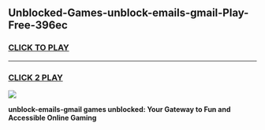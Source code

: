
## Unblocked-Games-unblock-emails-gmail-Play-Free-396ec
<h3>
<a href="https://premium76.site?title=unblock-emails-gmail&ref=18A1">CLICK TO PLAY</a></h3>
<hr>

<h3>
<a href="https://premium76.site?title=unblock-emails-gmail&ref=18A1">CLICK 2 PLAY</a>
  
</h3>

<a href="https://premium76.site?title=unblock-emails-gmail&ref=18A1"><img src="https://clearcache.store/games.png"></a>


**unblock-emails-gmail games unblocked: Your Gateway to Fun and Accessible Online Gaming**
